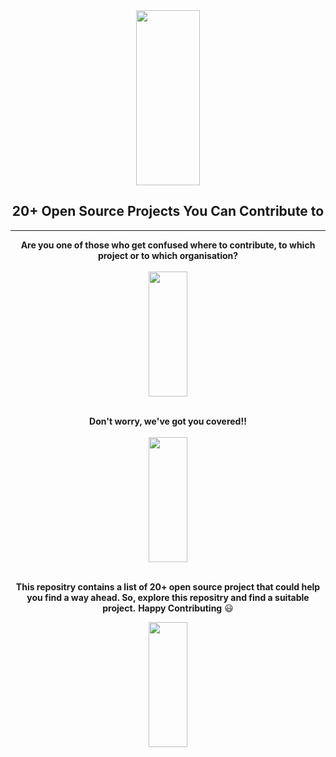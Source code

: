 <div align="center">

  <img width="45%" height="280px" src="https://c.tenor.com/smOFBj4VakkAAAAd/spongebob-rainbow-open-source-opensource-linux.gif">
  
   ## 20+ Open Source Projects You Can Contribute to
       
</div>

<div align="center"> 
  <hr/>
  
  **Are you one of those who get confused where to contribute, to which project or to which organisation?** <br/><br/>
  <img width="35%" height="200px" src="https://c.tenor.com/AQ4tYYoKp-wAAAAC/head-scratcher-confused.gif"> <br/><br/>
  
  **Don't worry, we've got you covered!!** <br/><br/> 
  <img width="35%" height="200px" src="https://c.tenor.com/lHbr1n92opcAAAAM/happy-smile.gif"> <br/><br/>
  
  **This repositry contains a list of 20+ open source project that could help you find a way ahead. So, explore this repositry and find a suitable project.**
  **Happy Contributing** 😃
  
  <img width="35%" height="200px" src="https://c.tenor.com/rlE_CTcXPQkAAAAM/happy-dancing.gif"> <br/><br/>

